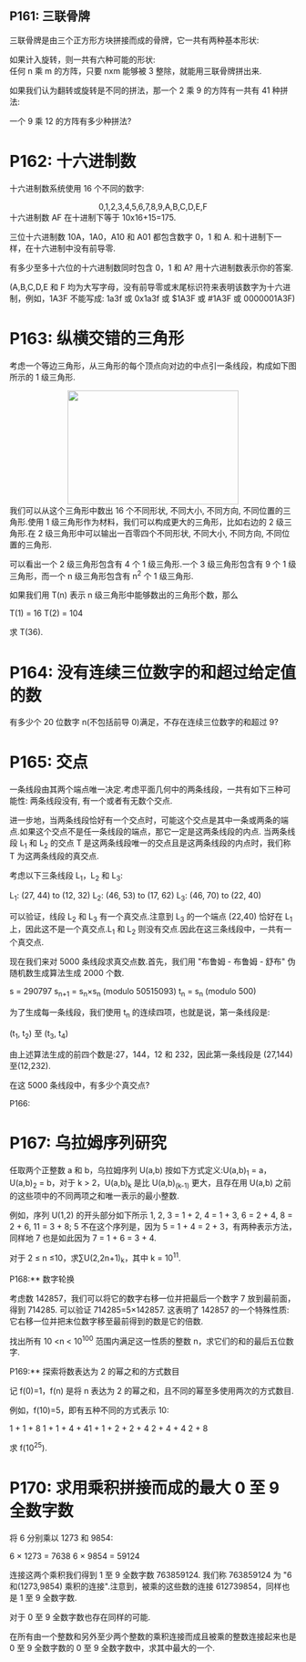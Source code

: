 ## P161: 三联骨牌

三联骨牌是由三个正方形方块拼接而成的骨牌，它一共有两种基本形状:

<center>
  <a class="fancybox" href="https://projecteuler.net/project/images/p161_trio1.gif"><img src="https://projecteuler.net/project/images/p161_trio1.gif" alt="" /></a>
</center> 如果计入旋转，则一共有六种可能的形状:

<center>
  <a class="fancybox" href="https://projecteuler.net/project/images/p161_trio3.gif"><img src="https://projecteuler.net/project/images/p161_trio3.gif" alt="" /></a>
</center> 任何 n 乘 m 的方阵，只要 nxm 能够被 3 整除，就能用三联骨牌拼出来.


如果我们认为翻转或旋转是不同的拼法，那一个 2 乘 9 的方阵有一共有 41 种拼法:

<center>
  <a class="fancybox" href="https://projecteuler.net/project/images/p161_k9.gif"><img src="https://projecteuler.net/project/images/p161_k9.gif" alt="" /></a>
</center> 一个 9 乘 12 的方阵有多少种拼法?

# P162: 十六进制数

十六进制数系统使用 16 个不同的数字:

<center>
  0,1,2,3,4,5,6,7,8,9,A,B,C,D,E,F
</center> 十六进制数 AF 在十进制下等于 10x16+15=175.

三位十六进制数 10A，1A0，A10 和 A01 都包含数字 0，1 和 A.
和十进制下一样，在十六进制中没有前导零.

有多少至多十六位的十六进制数同时包含 0，1 和 A?
用十六进制数表示你的答案.

(A,B,C,D,E 和 F 均为大写字母，没有前导零或末尾标识符来表明该数字为十六进制，例如，1A3F 不能写成: 1a3f 或 0x1a3f 或 $1A3F 或 #1A3F 或 0000001A3F)





# P163: 纵横交错的三角形

考虑一个等边三角形，从三角形的每个顶点向对边的中点引一条线段，构成如下图所示的 1 级三角形.

<center>
  <a class="fancybox" href="https://projecteuler.net/project/images/p163.gif"><img src="https://projecteuler.net/project/images/p163.gif" alt=""width="300"height="200" /></a>
</center> 我们可以从这个三角形中数出 16 个不同形状, 不同大小, 不同方向, 不同位置的三角形.使用 1 级三角形作为材料，我们可以构成更大的三角形，比如右边的 2 级三角形.在 2 级三角形中可以输出一百零四个不同形状, 不同大小, 不同方向, 不同位置的三角形.

可以看出一个 2 级三角形包含有 4 个 1 级三角形.一个 3 级三角形包含有 9 个 1 级三角形，而一个 n 级三角形包含有 n<sup>2</sup > 个 1 级三角形.

如果我们用 T(n) 表示 n 级三角形中能够数出的三角形个数，那么

T(1) = 16
T(2) = 104

求 T(36).









# P164: 没有连续三位数字的和超过给定值的数

有多少个 20 位数字 n(不包括前导 0)满足，不存在连续三位数字的和超过 9?





# P165: 交点

一条线段由其两个端点唯一决定.考虑平面几何中的两条线段，一共有如下三种可能性:
两条线段没有, 有一个或者有无数个交点.

进一步地，当两条线段恰好有一个交点时，可能这个交点是其中一条或两条的端点.如果这个交点不是任一条线段的端点，那它一定是这两条线段的内点.
当两条线段 L<sub>1</sub > 和 L<sub>2</sub > 的交点 T 是这两条线段唯一的交点且是这两条线段的内点时，我们称 T 为这两条线段的真交点.

考虑以下三条线段 L<sub>1</sub>，L<sub>2</sub > 和 L<sub>3</sub>:

L<sub>1</sub>: (27, 44) to (12, 32)
L<sub>2</sub>: (46, 53) to (17, 62)
L<sub>3</sub>: (46, 70) to (22, 40)

可以验证，线段 L<sub>2</sub > 和 L<sub>3</sub > 有一个真交点.注意到 L<sub>3</sub > 的一个端点 (22,40) 恰好在 L<sub>1</sub > 上，因此这不是一个真交点.L<sub>1</sub > 和 L<sub>2</sub > 则没有交点.因此在这三条线段中，一共有一个真交点.

现在我们来对 5000 条线段求真交点数.首先，我们用 "布鲁姆 - 布鲁姆 - 舒布" 伪随机数生成算法生成 2000 个数.

s<sub></sub> = 290797
s<sub>n+1</sub> = s<sub>n</sub>×s<sub>n</sub> (modulo 50515093)
t<sub>n</sub> = s<sub>n</sub> (modulo 500)

为了生成每一条线段，我们使用 t<sub>n</sub > 的连续四项，也就是说，第一条线段是:

(t<sub>1</sub>, t<sub>2</sub>) 至 (t<sub>3</sub>, t<sub>4</sub>)

由上述算法生成的前四个数是:27，144，12 和 232，因此第一条线段是 (27,144) 至(12,232).

在这 5000 条线段中，有多少个真交点?





P166:





















# P167: 乌拉姆序列研究

任取两个正整数 a 和 b，乌拉姆序列 U(a,b) 按如下方式定义:U(a,b)<sub>1</sub> = a，U(a,b)<sub>2</sub> = b，对于 k > 2，U(a,b)<sub>k</sub > 是比 U(a,b)<sub>(k-1)</sub > 更大，且存在用 U(a,b) 之前的这些项中的不同两项之和唯一表示的最小整数.

例如，序列 U(1,2) 的开头部分如下所示
1, 2, 3 = 1 + 2, 4 = 1 + 3, 6 = 2 + 4, 8 = 2 + 6, 11 = 3 + 8;
5 不在这个序列是，因为 5 = 1 + 4 = 2 + 3，有两种表示方法，同样地 7 也是如此因为 7 = 1 + 6 = 3 + 4.

对于 2 ≤ n ≤10，求∑U(2,2n+1)<sub>k</sub>，其中 k = 10<sup>11</sup>.





P168:** 数字轮换

考虑数 142857，我们可以将它的数字右移一位并把最后一个数字 7 放到最前面，得到 714285.
可以验证 714285=5×142857.
这表明了 142857 的一个特殊性质:它右移一位并把末位数字移至最前得到的数是它的倍数.

找出所有 10 <n < 10<sup>100</sup > 范围内满足这一性质的整数 n，求它们的和的最后五位数字.







P169:** 探索将数表达为 2 的幂之和的方式数目

记 f(0)=1，f(n) 是将 n 表达为 2 的幂之和，且不同的幂至多使用两次的方式数目.

例如，f(10)=5，即有五种不同的方式表示 10:

1 + 1 + 8
1 + 1 + 4 + 41 + 1 + 2 + 2 + 4
2 + 4 + 4
2 + 8

求 f(10<sup>25</sup>).





# P170: 求用乘积拼接而成的最大 0 至 9 全数字数

将 6 分别乘以 1273 和 9854:

6 × 1273 = 7638
6 × 9854 = 59124

连接这两个乘积我们得到 1 至 9 全数字数 763859124. 我们称 763859124 为 "6 和(1273,9854) 乘积的连接".注意到，被乘的这些数的连接 612739854，同样也是 1 至 9 全数字数.

对于 0 至 9 全数字数也存在同样的可能.

在所有由一个整数和另外至少两个整数的乘积连接而成且被乘的整数连接起来也是 0 至 9 全数字数的 0 至 9 全数字数中，求其中最大的一个.

